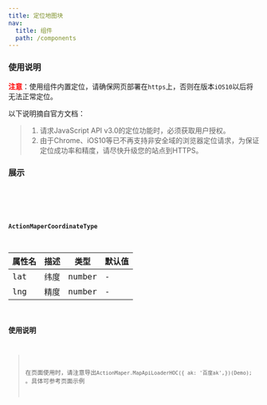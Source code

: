 ```yaml
---
title: 定位地图块
nav:
  title: 组件
  path: /components
---
```


### 使用说明
 <font color='red'>**注意**</font>：使用组件内置定位，请确保网页部署在`https`上，否则在版本`iOS10`以后将无法正常定位。

以下说明摘自官方文档：
> 1. 请求JavaScript API v3.0的定位功能时，必须获取用户授权。
> 2. 由于Chrome、iOS10等已不再支持非安全域的浏览器定位请求，为保证定位成功率和精度，请尽快升级您的站点到HTTPS。

### 展示

<code src="./demos/demo.tsx">

<API/>

#### ActionMaperCoordinateType

| 属性名 | 描述 | 类型 | 默认值
| ----- |----- |----- |----- |
| lat   | 纬度 | number |  \- |
| lng   | 精度 | number | \- |

### 使用说明

> 在页面使用时，请注意导出`ActionMaper.MapApiLoaderHOC({ ak: '百度ak',})(Demo);` 。具体可参考页面示例